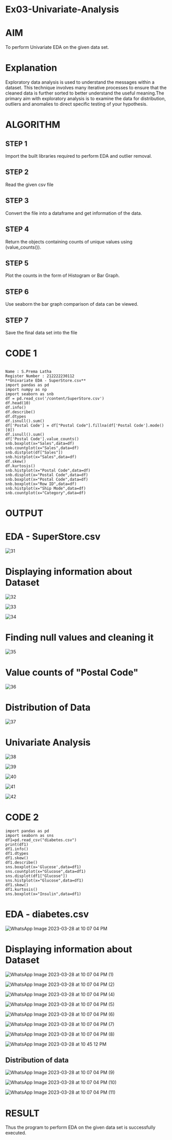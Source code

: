 # Ex03-Univariate-Analysis

# AIM
To perform Univariate EDA on the given data set.

# Explanation
Exploratory data analysis is used to understand the messages within a dataset. This technique involves many iterative processes to ensure that the cleaned data is further sorted to better understand the useful meaning.The primary aim with exploratory analysis is to examine the data for distribution, outliers and anomalies to direct specific testing of your hypothesis.

# ALGORITHM

## STEP 1
Import the built libraries required to perform EDA and outlier removal.

## STEP 2
Read the given csv file

## STEP 3
Convert the file into a dataframe and get information of the data.

## STEP 4
Return the objects containing counts of unique values using (value_counts()).

## STEP 5
Plot the counts in the form of Histogram or Bar Graph.

## STEP 6
Use seaborn the bar graph comparison of data can be viewed.

## STEP 7
Save the final data set into the file

# CODE 1
```

Name : S.Prema Latha
Register Number : 212222230112
**Univariate EDA - SuperStore.csv**
import pandas as pd
import numpy as np
import seaborn as snb
df = pd.read_csv('/content/SuperStore.csv')
df.head(10)
df.info()
df.describe()
df.dtypes
df.isnull().sum()
df['Postal Code'] = df["Postal Code"].fillna(df['Postal Code'].mode()[0])
df.isnull().sum()
df['Postal Code'].value_counts()
snb.boxplot(x="Sales",data=df)
snb.countplot(x="Sales",data=df)
snb.distplot(df["Sales"])
snb.histplot(x="Sales",data=df)
df.skew()
df.kurtosis()
snb.histplot(x="Postal Code",data=df)
snb.displot(x="Postal Code",data=df)
snb.boxplot(x="Postal Code",data=df)
snb.boxplot(x="Row ID",data=df)
snb.histplot(x="Ship Mode",data=df)
snb.countplot(x="Category",data=df)

```

# OUTPUT

# EDA - SuperStore.csv

![31](https://user-images.githubusercontent.com/120620842/228266559-c5ee7866-5a27-47eb-876d-ec2456fb941d.png)

# Displaying information about Dataset

![32](https://user-images.githubusercontent.com/120620842/228266646-b6ddcdbb-a235-41d9-8dc7-1397f2106963.png)

![33](https://user-images.githubusercontent.com/120620842/228266830-003e4d11-dc2c-468a-90e6-d014897649d0.png)

![34](https://user-images.githubusercontent.com/120620842/228266920-57ed130b-9696-4752-8112-b55377f843cc.png)

# Finding null values and cleaning it

![35](https://user-images.githubusercontent.com/120620842/228267110-21e89b81-c4b4-4352-90b3-528ee177ee36.png)

# Value counts of "Postal Code"

![36](https://user-images.githubusercontent.com/120620842/228267334-691608a2-305d-40dc-8ec2-9ef7494d05af.png)

# Distribution of Data

![37](https://user-images.githubusercontent.com/120620842/228267490-07d07778-520b-408a-8c4c-308ba2cc1873.png)

# Univariate Analysis

![38](https://user-images.githubusercontent.com/120620842/228267753-4202b9aa-5192-4402-a2f9-fb7c8b8ef812.png)

![39](https://user-images.githubusercontent.com/120620842/228267856-96eccc3f-728f-440c-83cd-b90652853948.png)

![40](https://user-images.githubusercontent.com/120620842/228267965-e07cd661-a42c-4408-a728-a9e6f6e542c7.png)

![41](https://user-images.githubusercontent.com/120620842/228268601-566ea5f5-fe07-4691-9182-696e4e48d979.png)

![42](https://user-images.githubusercontent.com/120620842/228268656-4d2f127a-e8ba-4dc0-a7e7-c233576e3617.png)

# CODE 2

```
import pandas as pd
import seaborn as sns
df1=pd.read_csv("diabetes.csv")
print(df1)
df1.info()
df1.dtypes
df1.skew()
df1.describe()
sns.boxplot(x='Glucose',data=df1)
sns.countplot(x="Glucose",data=df1)
sns.displot(df1["Glucose"]) 
sns.histplot(x="Glucose",data=df1)
df1.skew()
df1.kurtosis()
sns.boxplot(x="Insulin",data=df1)
```
# EDA - diabetes.csv

![WhatsApp Image 2023-03-28 at 10 07 04 PM](https://user-images.githubusercontent.com/120620842/228314134-19535e94-c39d-4d15-b2fe-b357273fb9a4.jpeg)

# Displaying information about Dataset

![WhatsApp Image 2023-03-28 at 10 07 04 PM (1)](https://user-images.githubusercontent.com/120620842/228314504-1780e4d4-a19f-49b4-8ed8-9fef1d60f681.jpeg)

![WhatsApp Image 2023-03-28 at 10 07 04 PM (2)](https://user-images.githubusercontent.com/120620842/228315268-7fc67009-3b43-4d2b-bbb1-967f5ad4fb60.jpeg)

![WhatsApp Image 2023-03-28 at 10 07 04 PM (4)](https://user-images.githubusercontent.com/120620842/228316051-d1ac0860-e2cb-44bb-bb74-4f127cd10cdb.jpeg)

![WhatsApp Image 2023-03-28 at 10 07 04 PM (5)](https://user-images.githubusercontent.com/120620842/228316400-51e096fb-6a3e-4efa-b73a-2f7d3121b2d3.jpeg)

![WhatsApp Image 2023-03-28 at 10 07 04 PM (6)](https://user-images.githubusercontent.com/120620842/228316621-442cd182-b6cc-4763-8443-af3de270a8a6.jpeg)

![WhatsApp Image 2023-03-28 at 10 07 04 PM (7)](https://user-images.githubusercontent.com/120620842/228316784-83efbfb2-497b-49f7-b96a-49e150dbad83.jpeg)

![WhatsApp Image 2023-03-28 at 10 07 04 PM (8)](https://user-images.githubusercontent.com/120620842/228317002-0cc9c2d6-04b1-4772-81f3-aa94516ef83c.jpeg)

![WhatsApp Image 2023-03-28 at 10 45 12 PM](https://user-images.githubusercontent.com/120620842/228318019-83e3cf21-edf2-4833-b6cb-19d3e3d36dd7.jpeg)

## Distribution of data

![WhatsApp Image 2023-03-28 at 10 07 04 PM (9)](https://user-images.githubusercontent.com/120620842/228317642-ec99a504-31e0-482a-a023-b5e9e698b2d4.jpeg)

![WhatsApp Image 2023-03-28 at 10 07 04 PM (10)](https://user-images.githubusercontent.com/120620842/228317786-96a18279-e431-4de0-9d94-fe28011ea003.jpeg)

![WhatsApp Image 2023-03-28 at 10 07 04 PM (11)](https://user-images.githubusercontent.com/120620842/228317874-31237d6f-66d3-4afa-956a-8abab05c93be.jpeg)

# RESULT
Thus the program to perform EDA on the given data set is successfully executed.
